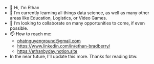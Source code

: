 - 👋 Hi, I’m Ethan
- 🌱 I’m currently learning all things data science, as well as many other areas like Education, Logistics, or Video Games.
- 💞️ I’m looking to collaborate on many opportunities to come, if even possible.
- 📫 How to reach me:
    + phatnguyenground@gmail.com
    + https://www.linkedin.com/in/ethan-bradberry/
    + https://ethanbyday.notion.site
- In the near future, I'll update this more. Thanks for reading btw.

<!---
Ethan4thewin/Ethan4thewin is a ✨ special ✨ repository because its `README.md` (this file) appears on your GitHub profile.
You can click the Preview link to take a look at your changes.
--->
